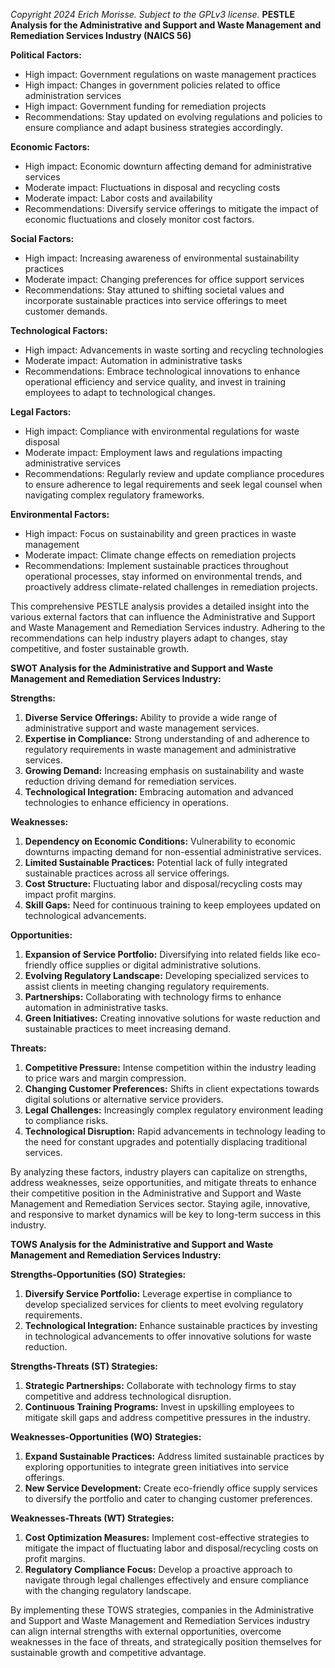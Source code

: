 *Copyright 2024 Erich Morisse.  Subject to the GPLv3 license.*
**PESTLE Analysis for the Administrative and Support and Waste Management and Remediation Services Industry (NAICS 56)**

**Political Factors:**
- High impact: Government regulations on waste management practices
- High impact: Changes in government policies related to office administration services
- High impact: Government funding for remediation projects
- Recommendations: Stay updated on evolving regulations and policies to ensure compliance and adapt business strategies accordingly.

**Economic Factors:**
- High impact: Economic downturn affecting demand for administrative services
- Moderate impact: Fluctuations in disposal and recycling costs
- Moderate impact: Labor costs and availability
- Recommendations: Diversify service offerings to mitigate the impact of economic fluctuations and closely monitor cost factors.

**Social Factors:**
- High impact: Increasing awareness of environmental sustainability practices
- Moderate impact: Changing preferences for office support services
- Recommendations: Stay attuned to shifting societal values and incorporate sustainable practices into service offerings to meet customer demands.

**Technological Factors:**
- High impact: Advancements in waste sorting and recycling technologies
- Moderate impact: Automation in administrative tasks
- Recommendations: Embrace technological innovations to enhance operational efficiency and service quality, and invest in training employees to adapt to technological changes.

**Legal Factors:**
- High impact: Compliance with environmental regulations for waste disposal
- Moderate impact: Employment laws and regulations impacting administrative services
- Recommendations: Regularly review and update compliance procedures to ensure adherence to legal requirements and seek legal counsel when navigating complex regulatory frameworks.

**Environmental Factors:**
- High impact: Focus on sustainability and green practices in waste management
- Moderate impact: Climate change effects on remediation projects
- Recommendations: Implement sustainable practices throughout operational processes, stay informed on environmental trends, and proactively address climate-related challenges in remediation projects.

This comprehensive PESTLE analysis provides a detailed insight into the various external factors that can influence the Administrative and Support and Waste Management and Remediation Services industry. Adhering to the recommendations can help industry players adapt to changes, stay competitive, and foster sustainable growth.

**SWOT Analysis for the Administrative and Support and Waste Management and Remediation Services Industry:**

**Strengths:**
1. **Diverse Service Offerings:** Ability to provide a wide range of administrative support and waste management services.
2. **Expertise in Compliance:** Strong understanding of and adherence to regulatory requirements in waste management and administrative services.
3. **Growing Demand:** Increasing emphasis on sustainability and waste reduction driving demand for remediation services.
4. **Technological Integration:** Embracing automation and advanced technologies to enhance efficiency in operations.

**Weaknesses:**
1. **Dependency on Economic Conditions:** Vulnerability to economic downturns impacting demand for non-essential administrative services.
2. **Limited Sustainable Practices:** Potential lack of fully integrated sustainable practices across all service offerings.
3. **Cost Structure:** Fluctuating labor and disposal/recycling costs may impact profit margins.
4. **Skill Gaps:** Need for continuous training to keep employees updated on technological advancements.

**Opportunities:**
1. **Expansion of Service Portfolio:** Diversifying into related fields like eco-friendly office supplies or digital administrative solutions.
2. **Evolving Regulatory Landscape:** Developing specialized services to assist clients in meeting changing regulatory requirements.
3. **Partnerships:** Collaborating with technology firms to enhance automation in administrative tasks.
4. **Green Initiatives:** Creating innovative solutions for waste reduction and sustainable practices to meet increasing demand.

**Threats:**
1. **Competitive Pressure:** Intense competition within the industry leading to price wars and margin compression.
2. **Changing Customer Preferences:** Shifts in client expectations towards digital solutions or alternative service providers.
3. **Legal Challenges:** Increasingly complex regulatory environment leading to compliance risks.
4. **Technological Disruption:** Rapid advancements in technology leading to the need for constant upgrades and potentially displacing traditional services.

By analyzing these factors, industry players can capitalize on strengths, address weaknesses, seize opportunities, and mitigate threats to enhance their competitive position in the Administrative and Support and Waste Management and Remediation Services sector. Staying agile, innovative, and responsive to market dynamics will be key to long-term success in this industry.

**TOWS Analysis for the Administrative and Support and Waste Management and Remediation Services Industry:**

**Strengths-Opportunities (SO) Strategies:**
1. **Diversify Service Portfolio:** Leverage expertise in compliance to develop specialized services for clients to meet evolving regulatory requirements.
2. **Technological Integration:** Enhance sustainable practices by investing in technological advancements to offer innovative solutions for waste reduction.

**Strengths-Threats (ST) Strategies:**
1. **Strategic Partnerships:** Collaborate with technology firms to stay competitive and address technological disruption.
2. **Continuous Training Programs:** Invest in upskilling employees to mitigate skill gaps and address competitive pressures in the industry.

**Weaknesses-Opportunities (WO) Strategies:**
1. **Expand Sustainable Practices:** Address limited sustainable practices by exploring opportunities to integrate green initiatives into service offerings.
2. **New Service Development:** Create eco-friendly office supply services to diversify the portfolio and cater to changing customer preferences.

**Weaknesses-Threats (WT) Strategies:**
1. **Cost Optimization Measures:** Implement cost-effective strategies to mitigate the impact of fluctuating labor and disposal/recycling costs on profit margins.
2. **Regulatory Compliance Focus:** Develop a proactive approach to navigate through legal challenges effectively and ensure compliance with the changing regulatory landscape.

By implementing these TOWS strategies, companies in the Administrative and Support and Waste Management and Remediation Services industry can align internal strengths with external opportunities, overcome weaknesses in the face of threats, and strategically position themselves for sustainable growth and competitive advantage.

